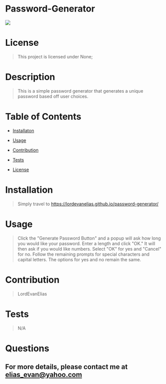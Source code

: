 # Password-Generator

  <img src="https://img.shields.io/badge/license-None-blue.svg">
   
  
  # License 
  
  > This project is licensed under None;
  
  # Description

> This is a simple password generator that generates a unique password based off user choices.

# Table of Contents

- [Installaton](#installation)
- [Usage](#usage)
- [Contribution](#contribution)
- [Tests](#tests)

- [License](#license)

# Installation

> Simply travel to https://lordevanelias.github.io/password-generator/

# Usage

> Click the "Generate Password Button" and a popup will ask how long you would like your password. Enter a length and click "OK." It will then ask if you would like numbers. Select "OK" for yes and "Cancel" for no. Follow the remaining prompts for special characters and capital letters. The options for yes and no remain the same.

# Contribution

> LordEvanElias

# Tests

> N/A

# Questions

## For more details, please contact me at elias_evan@yahoo.com
